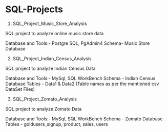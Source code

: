 # SQL-Projects

1. SQL_Project_Music_Store_Analysis

SQL project to analyze online music store data

Database and Tools:- Postgre SQL, PgAdmin4
Schema- Music Store Database


2. SQL_Project_Indian_Census_Analysis

SQL project to analyze Indian Census Data

Database and Tools:- MySql, SQL WorkBench
Schema - Indian Census Database
Tables - Data1 & Data2 (Table names as per the mentioned csv DataSet Files)


3. SQL_Project_Zomato_Analysis

SQL project to analyze Zomato Data

Database and Tools:- MySql, SQL WorkBench
Schema - Zomato Database
Tables - goldusers_signup, product, sales, users


